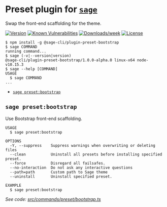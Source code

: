 Preset plugin for [`sage`](https://roots.io/sage/cli)
================

Swap the front-end scaffolding for the theme.

[![Version](https://img.shields.io/npm/v/@sage-cli/plugin-preset-bootstrap.svg)](https://npmjs.org/package/@sage-cli/plugin-preset-bootstrap)
[![Known Vulnerabilities](https://snyk.io/test/npm/@sage-cli/plugin-preset-bootstrap/badge.svg)](https://snyk.io/test/npm/@sage-cli/plugin-preset-bootstrap)
[![Downloads/week](https://img.shields.io/npm/dw/@sage-cli/plugin-preset-bootstrap.svg)](https://npmjs.org/package/@sage-cli/plugin-preset-bootstrap)
[![License](https://img.shields.io/npm/l/@sage-cli/plugin-preset-bootstrap.svg)](https://github.com/roots/sage-cli/blob/master/packages/preset-bootstrap/package.json)


<!-- toc -->

<!-- tocstop -->

<!-- usage -->
```sh-session
$ npm install -g @sage-cli/plugin-preset-bootstrap
$ sage COMMAND
running command...
$ sage (-v|--version|version)
@sage-cli/plugin-preset-bootstrap/1.0.0-alpha.0 linux-x64 node-v10.15.3
$ sage --help [COMMAND]
USAGE
  $ sage COMMAND
...
```
<!-- usagestop -->

<!-- commands -->
* [`sage preset:bootstrap`](#sage-presetbootstrap)

## `sage preset:bootstrap`

Use Bootstrap front-end scaffolding.

```
USAGE
  $ sage preset:bootstrap

OPTIONS
  -Y, --suppress    Suppress warnings when overwriting or deleting files
  --clean           Uninstall all presets before installing specified preset.
  --force           Disregard all failsafes.
  --no-interaction  Do not ask any interactive questions
  --path=path       Custom path to Sage theme
  --uninstall       Uninstall specified preset.

EXAMPLE
  $ sage preset:bootstrap
```

_See code: [src/commands/preset/bootstrap.ts](https://github.com/roots/sage-cli/blob/v1.0.0-alpha.0/packages/preset-bootstrap/src/commands/preset/bootstrap.ts)_
<!-- commandsstop -->
